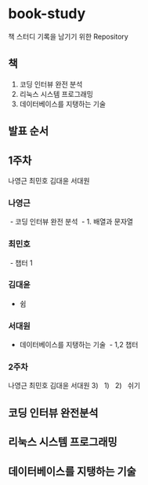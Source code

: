 # book-study

책 스터디 기록을 남기기 위한 Repository

## 책

1. 코딩 인터뷰 완전 분석
2. 리눅스 시스템 프로그래밍
3. 데이터베이스를 지탱하는 기술

## 발표 순서

## 1주차

나영근 최민호 김대윤 서대원


### 나영근

  - 코딩 인터뷰 완전 분석
  - 1. 배열과 문자열
  
### 최민호

  - 챕터 1

### 김대윤

- 쉼

### 서대원 

  - 데이터베이스를 지탱하는 기술
  - 1,2 챕터


### 2주차

나영근 최민호 김대윤 서대원
3)   1)   2)   쉬기

## 코딩 인터뷰 완전분석


## 리눅스 시스템 프로그래밍

## 데이터베이스를 지탱하는 기술

